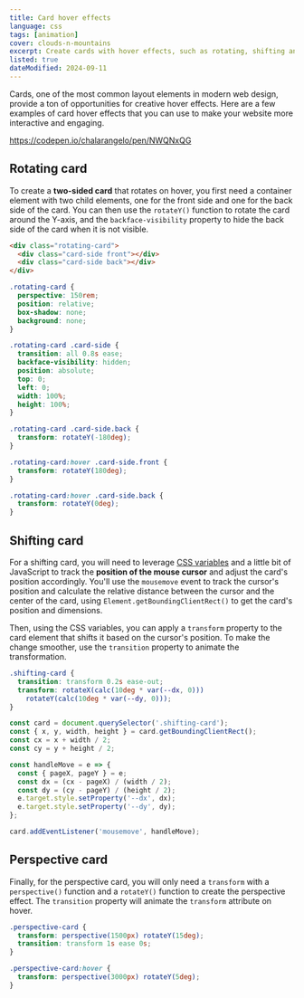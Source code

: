 ```yaml
---
title: Card hover effects
language: css
tags: [animation]
cover: clouds-n-mountains
excerpt: Create cards with hover effects, such as rotating, shifting and perspective transforms.
listed: true
dateModified: 2024-09-11
---
```


Cards, one of the most common layout elements in modern web design, provide a ton of opportunities for creative hover effects. Here are a few examples of card hover effects that you can use to make your website more interactive and engaging.

https://codepen.io/chalarangelo/pen/NWQNxQG


## Rotating card

To create a **two-sided card** that rotates on hover, you first need a container element with two child elements, one for the front side and one for the back side of the card. You can then use the `rotateY()` function to rotate the card around the Y-axis, and the `backface-visibility` property to hide the back side of the card when it is not visible.

```html
<div class="rotating-card">
  <div class="card-side front"></div>
  <div class="card-side back"></div>
</div>
```

```css
.rotating-card {
  perspective: 150rem;
  position: relative;
  box-shadow: none;
  background: none;
}

.rotating-card .card-side {
  transition: all 0.8s ease;
  backface-visibility: hidden;
  position: absolute;
  top: 0;
  left: 0;
  width: 100%;
  height: 100%;
}

.rotating-card .card-side.back {
  transform: rotateY(-180deg);
}

.rotating-card:hover .card-side.front {
  transform: rotateY(180deg);
}

.rotating-card:hover .card-side.back {
  transform: rotateY(0deg);
}
```

## Shifting card

For a shifting card, you will need to leverage [CSS variables](/css/s/variables) and a little bit of JavaScript to track the **position of the mouse cursor** and adjust the card's position accordingly. You'll use the `mousemove` event to track the cursor's position and calculate the relative distance between the cursor and the center of the card, using `Element.getBoundingClientRect()` to get the card's position and dimensions.

Then, using the CSS variables, you can apply a `transform` property to the card element that shifts it based on the cursor's position. To make the change smoother, use the `transition` property to animate the transformation.

```css
.shifting-card {
  transition: transform 0.2s ease-out;
  transform: rotateX(calc(10deg * var(--dx, 0)))
    rotateY(calc(10deg * var(--dy, 0)));
}
```

```js
const card = document.querySelector('.shifting-card');
const { x, y, width, height } = card.getBoundingClientRect();
const cx = x + width / 2;
const cy = y + height / 2;

const handleMove = e => {
  const { pageX, pageY } = e;
  const dx = (cx - pageX) / (width / 2);
  const dy = (cy - pageY) / (height / 2);
  e.target.style.setProperty('--dx', dx);
  e.target.style.setProperty('--dy', dy);
};

card.addEventListener('mousemove', handleMove);
```

## Perspective card

Finally, for the perspective card, you will only need a `transform` with a `perspective()` function and a `rotateY()` function to create the perspective effect. The `transition` property will animate the `transform` attribute on hover.

```css
.perspective-card {
  transform: perspective(1500px) rotateY(15deg);
  transition: transform 1s ease 0s;
}

.perspective-card:hover {
  transform: perspective(3000px) rotateY(5deg);
}
```
